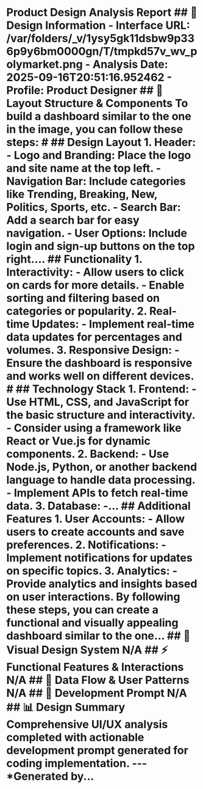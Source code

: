 # Product Design Analysis Report ## 🎨 Design Information - **Interface URL**: /var/folders/_v/1ysy5gk11dsbw9p336p9y6bm0000gn/T/tmpkd57v_wv_polymarket.png - **Analysis Date**: 2025-09-16T20:51:16.952462 - **Profile**: Product Designer ## 📐 Layout Structure & Components To build a dashboard similar to the one in the image, you can follow these steps: # ## Design Layout 1. **Header:** - **Logo and Branding:** Place the logo and site name at the top left. - **Navigation Bar:** Include categories like Trending, Breaking, New, Politics, Sports, etc. - **Search Bar:** Add a search bar for easy navigation. - **User Options:** Include login and sign-up buttons on the top right.... ## Functionality 1. **Interactivity:** - Allow users to click on cards for more details. - Enable sorting and filtering based on categories or popularity. 2. **Real-time Updates:** - Implement real-time data updates for percentages and volumes. 3. **Responsive Design:** - Ensure the dashboard is responsive and works well on different devices. # ## Technology Stack 1. **Frontend:** - Use HTML, CSS, and JavaScript for the basic structure and interactivity. - Consider using a framework like React or Vue.js for dynamic components. 2. **Backend:** - Use Node.js, Python, or another backend language to handle data processing. - Implement APIs to fetch real-time data. 3. **Database:** -... ## Additional Features 1. **User Accounts:** - Allow users to create accounts and save preferences. 2. **Notifications:** - Implement notifications for updates on specific topics. 3. **Analytics:** - Provide analytics and insights based on user interactions. By following these steps, you can create a functional and visually appealing dashboard similar to the one... ## 🎨 Visual Design System N/A ## ⚡ Functional Features & Interactions N/A ## 🔄 Data Flow & User Patterns N/A ## 🚀 Development Prompt N/A ## 📊 Design Summary Comprehensive UI/UX analysis completed with actionable development prompt generated for coding implementation. --- *Generated by...